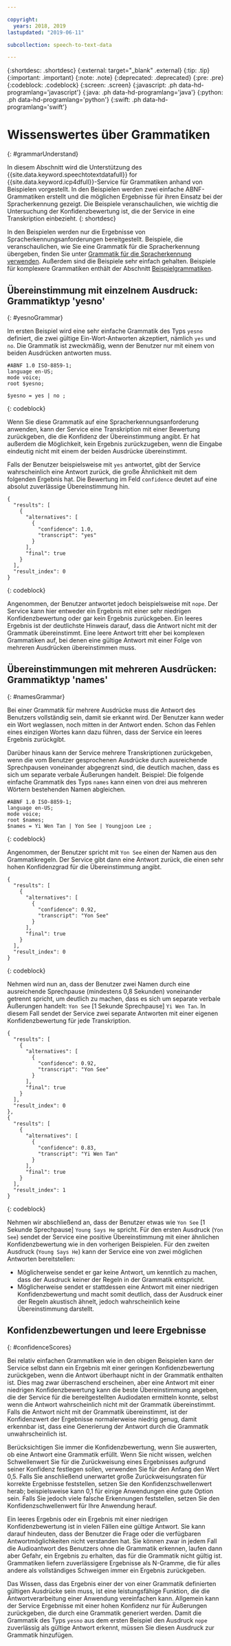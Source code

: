 ```yaml
---

copyright:
  years: 2018, 2019
lastupdated: "2019-06-11"

subcollection: speech-to-text-data

---
```


{:shortdesc: .shortdesc}
{:external: target="_blank" .external}
{:tip: .tip}
{:important: .important}
{:note: .note}
{:deprecated: .deprecated}
{:pre: .pre}
{:codeblock: .codeblock}
{:screen: .screen}
{:javascript: .ph data-hd-programlang='javascript'}
{:java: .ph data-hd-programlang='java'}
{:python: .ph data-hd-programlang='python'}
{:swift: .ph data-hd-programlang='swift'}

# Wissenswertes über Grammatiken
{: #grammarUnderstand}

In diesem Abschnitt wird die Unterstützung des {{site.data.keyword.speechtotextdatafull}} for {{site.data.keyword.icp4dfull}}-Service für Grammatiken anhand von Beispielen vorgestellt. In den Beispielen werden zwei einfache ABNF-Grammatiken erstellt und die möglichen Ergebnisse für ihren Einsatz bei der Spracherkennung gezeigt. Die Beispiele veranschaulichen, wie wichtig die Untersuchung der Konfidenzbewertung ist, die der Service in eine Transkription einbezieht.
{: shortdesc}

In den Beispielen werden nur die Ergebnisse von Spracherkennungsanforderungen bereitgestellt. Beispiele, die veranschaulichen, wie Sie eine Grammatik für die Spracherkennung übergeben, finden Sie unter [Grammatik für die Spracherkennung verwenden](/docs/services/speech-to-text-data?topic=speech-to-text-data-grammarUse). Außerdem sind die Beispiele sehr einfach gehalten. Beispiele für komplexere Grammatiken enthält der Abschnitt [Beispielgrammatiken](/docs/services/speech-to-text-data?topic=speech-to-text-data-grammarExamples).

## Übereinstimmung mit einzelnem Ausdruck: Grammatiktyp 'yesno'
{: #yesnoGrammar}

Im ersten Beispiel wird eine sehr einfache Grammatik des Typs `yesno` definiert, die zwei gültige Ein-Wort-Antworten akzeptiert, nämlich `yes` und `no`. Die Grammatik ist zweckmäßig, wenn der Benutzer nur mit einem von beiden Ausdrücken antworten muss.

```
#ABNF 1.0 ISO-8859-1;
language en-US;
mode voice;
root $yesno;

$yesno = yes | no ;
```
{: codeblock}

Wenn Sie diese Grammatik auf eine Spracherkennungsanforderung anwenden, kann der Service eine Transkription mit einer Bewertung zurückgeben, die die Konfidenz der Übereinstimmung angibt. Er hat außerdem die Möglichkeit, kein Ergebnis zurückzugeben, wenn die Eingabe eindeutig nicht mit einem der beiden Ausdrücke übereinstimmt.

Falls der Benutzer beispielsweise mit `yes` antwortet, gibt der Service wahrscheinlich eine Antwort zurück, die große Ähnlichkeit mit dem folgenden Ergebnis hat. Die Bewertung im Feld `confidence` deutet auf eine absolut zuverlässige Übereinstimmung hin.

```
{
  "results": [
    {
      "alternatives": [
        {
          "confidence": 1.0,
          "transcript": "yes"
        }
      ],
      "final": true
    }
  ],
  "result_index": 0
}
```
{: codeblock}

Angenommen, der Benutzer antwortet jedoch beispielsweise mit `nope`. Der Service kann hier entweder ein Ergebnis mit einer sehr niedrigen Konfidenzbewertung oder gar kein Ergebnis zurückgeben. Ein leeres Ergebnis ist der deutlichste Hinweis darauf, dass die Antwort nicht mit der Grammatik übereinstimmt. Eine leere Antwort tritt eher bei komplexen Grammatiken auf, bei denen eine gültige Antwort mit einer Folge von mehreren Ausdrücken übereinstimmen muss.

## Übereinstimmungen mit mehreren Ausdrücken: Grammatiktyp 'names'
{: #namesGrammar}

Bei einer Grammatik für mehrere Ausdrücke muss die Antwort des Benutzers vollständig sein, damit sie erkannt wird. Der Benutzer kann weder ein Wort weglassen, noch mitten in der Antwort enden. Schon das Fehlen eines einzigen Wortes kann dazu führen, dass der Service ein leeres Ergebnis zurückgibt.

Darüber hinaus kann der Service mehrere Transkriptionen zurückgeben, wenn die vom Benutzer gesprochenen Ausdrücke durch ausreichende Sprechpausen voneinander abgegrenzt sind, die deutlich machen, dass es sich um separate verbale Äußerungen handelt. Beispiel: Die folgende einfache Grammatik des Typs `names` kann einen von drei aus mehreren Wörtern bestehenden Namen abgleichen.

```
#ABNF 1.0 ISO-8859-1;
language en-US;
mode voice;
root $names;
$names = Yi Wen Tan | Yon See | Youngjoon Lee ;
```
{: codeblock}

Angenommen, der Benutzer spricht mit `Yon See` einen der Namen aus den Grammatikregeln. Der Service gibt dann eine Antwort zurück, die einen sehr hohen Konfidenzgrad für die Übereinstimmung angibt.

```
{
  "results": [
    {
      "alternatives": [
        {
          "confidence": 0.92,
          "transcript": "Yon See"
        }
      ],
      "final": true
    }
  ],
  "result_index": 0
}
```
{: codeblock}

Nehmen wird nun an, dass der Benutzer zwei Namen durch eine ausreichende Sprechpause (mindestens 0,8 Sekunden) voneinander getrennt spricht, um deutlich zu machen, dass es sich um separate verbale Äußerungen handelt: `Yon See` [1 Sekunde Sprechpause] `Yi Wen Tan`. In diesem Fall sendet der Service zwei separate Antworten mit einer eigenen Konfidenzbewertung für jede Transkription.

```
{
  "results": [
    {
      "alternatives": [
        {
          "confidence": 0.92,
          "transcript": "Yon See"
        }
      ],
      "final": true
    }
  ],
  "result_index": 0
},
{
  "results": [
    {
      "alternatives": [
        {
          "confidence": 0.83,
          "transcript": "Yi Wen Tan"
        }
      ],
      "final": true
    }
  ],
  "result_index": 1
}
```
{: codeblock}

Nehmen wir abschließend an, dass der Benutzer etwas wie `Yon See` [1 Sekunde Sprechpause] `Young Says He` spricht. Für den ersten Ausdruck (`Yon See`) sendet der Service eine positive Übereinstimmung mit einer ähnlichen Konfidenzbewertung wie in den vorherigen Beispielen. Für den zweiten Ausdruck (`Young Says He`) kann der Service eine von zwei möglichen Antworten bereitstellen:

-   Möglicherweise sendet er gar keine Antwort, um kenntlich zu machen, dass der Ausdruck keiner der Regeln in der Grammatik entspricht.
-   Möglicherweise sendet er stattdessen eine Antwort mit einer niedrigen Konfidenzbewertung und macht somit deutlich, dass der Ausdruck einer der Regeln akustisch ähnelt, jedoch wahrscheinlich keine Übereinstimmung darstellt.

## Konfidenzbewertungen und leere Ergebnisse
{: #confidenceScores}

Bei relativ einfachen Grammatiken wie in den obigen Beispielen kann der Service selbst dann ein Ergebnis mit einer geringen Konfidenzbewertung zurückgeben, wenn die Antwort überhaupt nicht in der Grammatik enthalten ist. Dies mag zwar überraschend erscheinen, aber eine Antwort mit einer niedrigen Konfidenzbewertung kann die beste Übereinstimmung angeben, die der Service für die bereitgestellten Audiodaten ermitteln konnte, selbst wenn die Antwort wahrscheinlich nicht mit der Grammatik übereinstimmt. Falls die Antwort nicht mit der Grammatik übereinstimmt, ist der Konfidenzwert der Ergebnisse normalerweise niedrig genug, damit erkennbar ist, dass eine Generierung der Antwort durch die Grammatik unwahrscheinlich ist.

Berücksichtigen Sie immer die Konfidenzbewertung, wenn Sie auswerten, ob eine Antwort eine Grammatik erfüllt. Wenn Sie nicht wissen, welchen Schwellenwert Sie für die Zurückweisung eines Ergebnisses aufgrund seiner Konfidenz festlegen sollen, verwenden Sie für den Anfang den Wert 0,5. Falls Sie anschließend unerwartet große Zurückweisungsraten für korrekte Ergebnisse feststellen, setzen Sie den Konfidenzschwellenwert herab; beispielsweise kann 0,1 für einige Anwendungen eine gute Option sein. Falls Sie jedoch viele falsche Erkennungen feststellen, setzen Sie den Konfidenzschwellenwert für Ihre Anwendung herauf.

Ein leeres Ergebnis oder ein Ergebnis mit einer niedrigen Konfidenzbewertung ist in vielen Fällen eine gültige Antwort. Sie kann darauf hindeuten, dass der Benutzer die Frage oder die verfügbaren Antwortmöglichkeiten nicht verstanden hat. Sie können zwar in jedem Fall die Audioantwort des Benutzers ohne die Grammatik erkennen, laufen dann aber Gefahr, ein Ergebnis zu erhalten, das für die Grammatik nicht gültig ist. Grammatiken liefern zuverlässigere Ergebnisse als N-Gramme, die für alles andere als vollständiges Schweigen immer ein Ergebnis zurückgeben.

Das Wissen, dass das Ergebnis einer der von einer Grammatik definierten gültigen Ausdrücke sein muss, ist eine leistungsfähige Funktion, die die Antwortverarbeitung einer Anwendung vereinfachen kann. Allgemein kann der Service Ergebnisse mit einer hohen Konfidenz nur für Äußerungen zurückgeben, die durch eine Grammatik generiert werden. Damit die Grammatik des Typs `yesno` aus dem ersten Beispiel den Ausdruck `nope` zuverlässig als gültige Antwort erkennt, müssen Sie diesen Ausdruck zur Grammatik hinzufügen.
